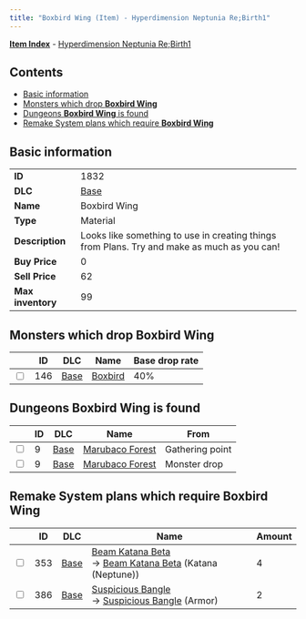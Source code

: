 ```yaml
---
title: "Boxbird Wing (Item) - Hyperdimension Neptunia Re;Birth1"
---
```


[**Item Index**](/neptunia/rb1/item/index.html) - [Hyperdimension Neptunia Re;Birth1](/neptunia/rb1)

## Contents

- [Basic information](#basic-information)
- [Monsters which drop **Boxbird Wing**](#monsters-which-drop-boxbird-wing)
- [Dungeons **Boxbird Wing** is found](#dungeons-boxbird-wing-is-found)
- [Remake System plans which require **Boxbird Wing**](#remake-system-plans-which-require-boxbird-wing)

## Basic information

|   |   |
| -- | -- |
| **ID** | 1832 |
| **DLC** | [Base](/neptunia/rb1/dlc/1-base.html) |
| **Name** | Boxbird Wing |
| **Type** | Material |
| **Description** | Looks like something to use in creating things from Plans. Try and make as much as you can! |
| **Buy Price** | 0 |
| **Sell Price** | 62 |
| **Max inventory** | 99 |

## Monsters which drop **Boxbird Wing**

|    | ID | DLC | Name | Base drop rate |
| -- | -- | --- | ---- | -------------- |
| <input type="checkbox" id="rb1-monster-1-146" class="trackbox" /> | 146 | [Base](/neptunia/rb1/dlc/1-base.html) | [Boxbird](/neptunia/rb1/monster/1-146-boxbird.html) | 40% |

## Dungeons **Boxbird Wing** is found

|    | ID | DLC | Name | From |
| -- | -- | --- | ---- | ---- |
| <input type="checkbox" id="rb1-dungeon-1-9" class="trackbox" /> | 9 | [Base](/neptunia/rb1/dlc/1-base.html) | [Marubaco Forest](/neptunia/rb1/dungeon/1-9-marubaco-forest.html) | Gathering point |
| <input type="checkbox" id="rb1-dungeon-1-9" class="trackbox" /> | 9 | [Base](/neptunia/rb1/dlc/1-base.html) | [Marubaco Forest](/neptunia/rb1/dungeon/1-9-marubaco-forest.html) | Monster drop |

## Remake System plans which require **Boxbird Wing**

|    | ID | DLC | Name | Amount |
| -- | -- | --- | ---- | ------ |
| <input type="checkbox" id="rb1-remake-1-353" class="trackbox" /> | 353 | [Base](/neptunia/rb1/dlc/1-base.html) | [Beam Katana Beta](/neptunia/rb1/remake/1-353-beam-katana-beta.html)<br />→ [Beam Katana Beta](/neptunia/rb1/item/1-2009-beam-katana-beta.html) (Katana (Neptune)) | 4 |
| <input type="checkbox" id="rb1-remake-1-386" class="trackbox" /> | 386 | [Base](/neptunia/rb1/dlc/1-base.html) | [Suspicious Bangle](/neptunia/rb1/remake/1-386-suspicious-bangle.html)<br />→ [Suspicious Bangle](/neptunia/rb1/item/1-2519-suspicious-bangle.html) (Armor) | 2 |
